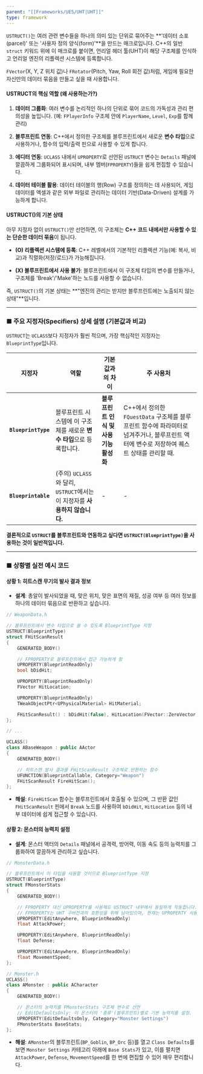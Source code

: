 ```yaml
---
parent: "[[Frameworks/UE5/UHT|UHT]]"
type: framework
---
```


`USTRUCT()`는 여러 관련 변수들을 하나의 의미 있는 단위로 묶어주는 **'데이터 소포(parcel)' 또는 '사용자 정의 양식(form)'**을 만드는 매크로입니다. C++의 일반 `struct` 키워드 위에 이 매크로를 붙이면, 언리얼 헤더 툴(UHT)이 해당 구조체를 인식하고 언리얼 엔진의 리플렉션 시스템에 등록합니다.

`FVector`(X, Y, Z 위치 값)나 `FRotator`(Pitch, Yaw, Roll 회전 값)처럼, 게임에 필요한 자신만의 데이터 묶음을 만들고 싶을 때 사용합니다.

#### USTRUCT의 핵심 역할 (왜 사용하는가?)

1. **데이터 그룹화**: 여러 변수를 논리적인 하나의 단위로 묶어 코드의 가독성과 관리 편의성을 높입니다. (예: `FPlayerInfo` 구조체 안에 `PlayerName`, `Level`, `Exp`를 함께 관리)
    
2. **블루프린트 연동**: C++에서 정의한 구조체를 블루프린트에서 새로운 **변수 타입**으로 사용하거나, 함수의 입력/출력 핀으로 사용할 수 있게 합니다.
    
3. **에디터 연동**: `UCLASS` 내에서 `UPROPERTY`로 선언된 `USTRUCT` 변수는 `Details` 패널에 깔끔하게 그룹화되어 표시되며, 내부 멤버(`FPROPERTY`)들을 쉽게 편집할 수 있습니다.
    
4. **데이터 테이블 활용**: 데이터 테이블의 행(Row) 구조를 정의하는 데 사용되어, 게임 데이터를 엑셀과 같은 외부 파일로 관리하는 데이터 기반(Data-Driven) 설계를 가능하게 합니다.
    

#### USTRUCT()의 기본 상태

아무 지정자 없이 `USTRUCT()`만 선언하면, 이 구조체는 **C++ 코드 내에서만 사용할 수 있는 단순한 데이터 묶음**이 됩니다.

- **(O) 리플렉션 시스템에 등록**: C++ 레벨에서의 기본적인 리플렉션 기능(예: 복사, 비교)과 직렬화(저장/로드)가 가능해집니다.
    
- **(X) 블루프린트에서 사용 불가**: 블루프린트에서 이 구조체 타입의 변수를 만들거나, 구조체를 'Break'/'Make'하는 노드를 사용할 수 없습니다.
    

즉, `USTRUCT()`의 기본 상태는 **"엔진의 관리는 받지만 블루프린트에는 노출되지 않는 상태"**입니다.

---

### ■ 주요 지정자(Specifiers) 상세 설명 (기본값과 비교)

`USTRUCT`는 `UCLASS`보다 지정자가 훨씬 적으며, 가장 핵심적인 지정자는 `BlueprintType`입니다.

|지정자|역할|**기본값과의 차이**|주 사용처|
|---|---|---|---|
|**`BlueprintType`**|블루프린트 시스템에 이 구조체를 새로운 **변수 타입**으로 등록합니다.|**블루프린트 인식 및 사용 기능 활성화**|C++에서 정의한 `FQuestData` 구조체를 블루프린트 함수에 파라미터로 넘겨주거나, 블루프린트 액터에 변수로 저장하여 퀘스트 상태를 관리할 때.|
|**`Blueprintable`**|(주의) `UCLASS`와 달리, `USTRUCT`에서는 이 지정자를 **사용하지 않습니다.**|-|-|

**결론적으로 `USTRUCT`를 블루프린트와 연동하고 싶다면 `USTRUCT(BlueprintType)`을 사용하는 것이 일반적입니다.**

---

### ■ 상황별 실전 예시 코드

#### 상황 1: 히트스캔 무기의 발사 결과 정보

- **설계**: 총알이 발사되었을 때, 맞은 위치, 맞은 표면의 재질, 성공 여부 등 여러 정보를 하나의 데이터 묶음으로 반환하고 싶습니다.
    

```cpp
// WeaponData.h

// 블루프린트에서 변수 타입으로 쓸 수 있도록 BlueprintType 지정
USTRUCT(BlueprintType)
struct FHitScanResult
{
    GENERATED_BODY()

    // FPROPERTY로 블루프린트에서 접근 가능하게 함
    UPROPERTY(BlueprintReadOnly)
    bool bDidHit;

    UPROPERTY(BlueprintReadOnly)
    FVector HitLocation;

    UPROPERTY(BlueprintReadOnly)
    TWeakObjectPtr<UPhysicalMaterial> HitMaterial;

    FHitScanResult() : bDidHit(false), HitLocation(FVector::ZeroVector), HitMaterial(nullptr) {}
};

// ...

UCLASS()
class ABaseWeapon : public AActor
{
    GENERATED_BODY()

    // 히트스캔 발사 결과를 FHitScanResult 구조체로 반환하는 함수
    UFUNCTION(BlueprintCallable, Category="Weapon")
    FHitScanResult FireHitScan();
};
```

- **해설**: `FireHitScan` 함수는 블루프린트에서 호출될 수 있으며, 그 반환 값인 `FHitScanResult` 핀에서 `Break` 노드를 사용하여 `bDidHit`, `HitLocation` 등의 내부 데이터에 쉽게 접근할 수 있습니다.
    

#### 상황 2: 몬스터의 능력치 설정

- **설계**: 몬스터 액터의 `Details` 패널에서 공격력, 방어력, 이동 속도 등의 능력치를 그룹화하여 깔끔하게 관리하고 싶습니다.
    

```cpp
// MonsterData.h

// 블루프린트에서 이 타입을 사용할 것이므로 BlueprintType 지정
USTRUCT(BlueprintType)
struct FMonsterStats
{
    GENERATED_BODY()

    // FPROPERTY 대신 UPROPERTY를 사용해도 USTRUCT 내부에서 동일하게 작동합니다.
    // FPROPERTY는 UHT 구버전과의 호환성을 위해 남아있으며, 현재는 UPROPERTY 사용이 권장됩니다.
    UPROPERTY(EditAnywhere, BlueprintReadOnly)
    float AttackPower;

    UPROPERTY(EditAnywhere, BlueprintReadOnly)
    float Defense;

    UPROPERTY(EditAnywhere, BlueprintReadOnly)
    float MovementSpeed;
};

// Monster.h
UCLASS()
class AMonster : public ACharacter
{
    GENERATED_BODY()

    // 몬스터의 능력치를 FMonsterStats 구조체 변수로 선언
    // EditDefaultsOnly: 이 몬스터의 '종류'(블루프린트)별로 기본 능력치를 설정.
    UPROPERTY(EditDefaultsOnly, Category="Monster Settings")
    FMonsterStats BaseStats;
};
```

- **해설**: `AMonster`의 블루프린트(`BP_Goblin`, `BP_Orc` 등)를 열고 `Class Defaults`를 보면 `Monster Settings` 카테고리 아래에 `Base Stats`가 있고, 이를 펼치면 `AttackPower`, `Defense`, `MovementSpeed`를 한 번에 편집할 수 있어 매우 편리합니다.
